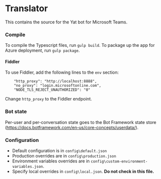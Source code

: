 # Translator
This contains the source for the Yat bot for Microsoft Teams.

### Compile
To compile the Typescript files, run `gulp build`.
To package up the app for Azure deployment, run `gulp package`.

#### Fiddler
To use Fiddler, add the following lines to the `env` section:
```
    "http_proxy": "http://localhost:8888",
    "no_proxy": "login.microsoftonline.com",
    "NODE_TLS_REJECT_UNAUTHORIZED": "0"
```
Change `http_proxy` to the Fiddler endpoint.

### Bot state
Per-user and per-conversation state goes to the Bot Framework state store (https://docs.botframework.com/en-us/core-concepts/userdata/).

### Configuration 
 - Default configuration is in `config\default.json`
 - Production overrides are in `config\production.json`
 - Environment variables overrides are in `config\custom-environment-variables.json`.
 - Specify local overrides in `config\local.json`. **Do not check in this file.**
